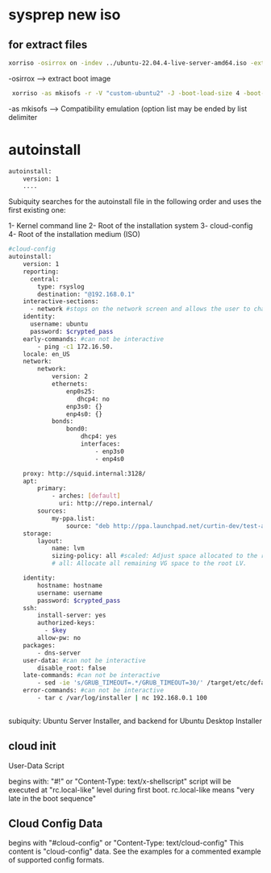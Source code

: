 # sysprep new iso

## for extract files 
```bash
xorriso -osirrox on -indev ../ubuntu-22.04.4-live-server-amd64.iso -extract_boot_images 2/bootpart -extract / 2
```
-osirrox --> extract boot image

```bash -->  make image
 xorriso -as mkisofs -r -V "custom-ubuntu2" -J -boot-load-size 4 -boot-info-table -input-charset utf-8 -eltorito-alt-boot -b bootpart/eltorito_img1_bios.img -no-emul-boot -o custom-lvm.iso .
```

-as mkisofs -->  Compatibility emulation (option list may be ended by list delimiter 


# autoinstall
```bash
autoinstall:
    version: 1
    ....
```
Subiquity searches for the autoinstall file in the following order and uses the first existing one:

1- Kernel command line
2- Root of the installation system
3- cloud-config
4- Root of the installation medium (ISO)

```bash
#cloud-config
autoinstall:
    version: 1
    reporting:
      central:
        type: rsyslog
        destination: "@192.168.0.1"
    interactive-sections:
      - network #stops on the network screen and allows the user to change the defaults. If a value is provided for an interactive section, it is used as the default. 
    identity:
      username: ubuntu
      password: $crypted_pass
    early-commands: #can not be interactive
        - ping -c1 172.16.50.
    locale: en_US
    network:
        network:
            version: 2
            ethernets:
                enp0s25:
                   dhcp4: no
                enp3s0: {}
                enp4s0: {}
            bonds:
                bond0:
                    dhcp4: yes
                    interfaces:
                        - enp3s0
                        - enp4s0

    proxy: http://squid.internal:3128/
    apt:
        primary:
            - arches: [default]
              uri: http://repo.internal/
        sources:
            my-ppa.list:
                source: "deb http://ppa.launchpad.net/curtin-dev/test-archive/ubuntu $RELEASE main"
    storage:
        layout:
            name: lvm
            sizing-policy: all #scaled: Adjust space allocated to the root logical volume (LV) based on space available to the volume group (VG). 
            # all: Allocate all remaining VG space to the root LV.

    identity:
        hostname: hostname
        username: username
        password: $crypted_pass
    ssh:
        install-server: yes
        authorized-keys:
          - $key
        allow-pw: no
    packages:
        - dns-server
    user-data: #can not be interactive
        disable_root: false
    late-commands: #can not be interactive
        - sed -ie 's/GRUB_TIMEOUT=.*/GRUB_TIMEOUT=30/' /target/etc/default/grub
    error-commands: #can not be interactive
        - tar c /var/log/installer | nc 192.168.0.1 100
        
```


subiquity: Ubuntu Server Installer, and backend for Ubuntu Desktop Installer


## cloud init

User-Data Script

begins with: "#!" or "Content-Type: text/x-shellscript"
script will be executed at "rc.local-like" level during first boot. rc.local-like means "very late in the boot sequence"

## Cloud Config Data

begins with "#cloud-config" or "Content-Type: text/cloud-config"
This content is "cloud-config" data. See the examples for a commented example of supported config formats.


